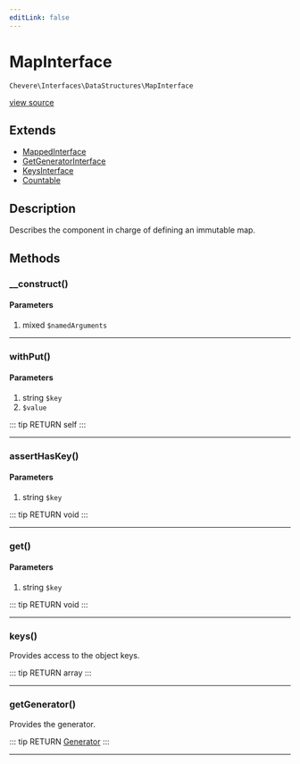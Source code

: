 ```yaml
---
editLink: false
---
```


# MapInterface

`Chevere\Interfaces\DataStructures\MapInterface`

[view source](https://github.com/chevere/chevere/blob/master/src/Chevere/Interfaces/DataStructures/MapInterface.php)

## Extends

- [MappedInterface](./MappedInterface.md)
- [GetGeneratorInterface](./GetGeneratorInterface.md)
- [KeysInterface](./KeysInterface.md)
- [Countable](https://www.php.net/manual/class.countable)

## Description

Describes the component in charge of defining an immutable map.

## Methods

### __construct()

#### Parameters

1. mixed `$namedArguments`

---

### withPut()

#### Parameters

1. string `$key`
2.  `$value`

::: tip RETURN
self
:::

---

### assertHasKey()

#### Parameters

1. string `$key`

::: tip RETURN
void
:::

---

### get()

#### Parameters

1. string `$key`

::: tip RETURN
void
:::

---

### keys()

Provides access to the object keys.

::: tip RETURN
array
:::

---

### getGenerator()

Provides the generator.

::: tip RETURN
[Generator](https://www.php.net/manual/class.generator)
:::

---
